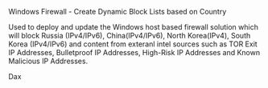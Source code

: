 Windows Firewall - Create Dynamic Block Lists based on Country

Used to deploy and update the Windows host based firewall solution which will block Russia (IPv4/IPv6), China(IPv4/IPv6), North Korea(IPv4), South Korea (IPv4/IPv6) and content from exteranl intel sources such as TOR Exit IP Addresses, Bulletproof IP Addresses, High-Risk IP Addresses and Known Malicious IP Addresses.


Dax
